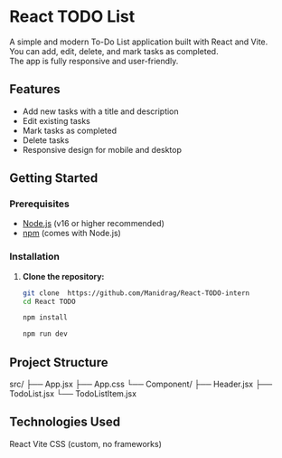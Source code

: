 # React TODO List

A simple and modern To-Do List application built with React and Vite.  
You can add, edit, delete, and mark tasks as completed.  
The app is fully responsive and user-friendly.

## Features

- Add new tasks with a title and description
- Edit existing tasks
- Mark tasks as completed
- Delete tasks
- Responsive design for mobile and desktop

## Getting Started

### Prerequisites

- [Node.js](https://nodejs.org/) (v16 or higher recommended)
- [npm](https://www.npmjs.com/) (comes with Node.js)

### Installation

1. **Clone the repository:**
   ```sh
   git clone  https://github.com/Manidrag/React-TODO-intern
   cd React TODO

   npm install

   npm run dev


## Project Structure
   src/
  ├── App.jsx
  ├── App.css
  └── Component/
      ├── Header.jsx
      ├── TodoList.jsx
      └── TodoListItem.jsx

## Technologies Used
React
Vite
CSS (custom, no frameworks)
